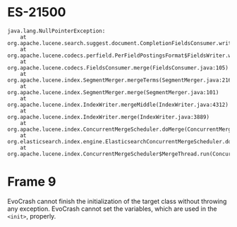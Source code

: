 # ES-21500

```
java.lang.NullPointerException:
	at org.apache.lucene.search.suggest.document.CompletionFieldsConsumer.write(CompletionFieldsConsumer.java:89)
	at org.apache.lucene.codecs.perfield.PerFieldPostingsFormat$FieldsWriter.write(PerFieldPostingsFormat.java:198)
	at org.apache.lucene.codecs.FieldsConsumer.merge(FieldsConsumer.java:105)
	at org.apache.lucene.index.SegmentMerger.mergeTerms(SegmentMerger.java:216)
	at org.apache.lucene.index.SegmentMerger.merge(SegmentMerger.java:101)
	at org.apache.lucene.index.IndexWriter.mergeMiddle(IndexWriter.java:4312)
	at org.apache.lucene.index.IndexWriter.merge(IndexWriter.java:3889)
	at org.apache.lucene.index.ConcurrentMergeScheduler.doMerge(ConcurrentMergeScheduler.java:588)
	at org.elasticsearch.index.engine.ElasticsearchConcurrentMergeScheduler.doMerge(ElasticsearchConcurrentMergeScheduler.java:99)
	at org.apache.lucene.index.ConcurrentMergeScheduler$MergeThread.run(ConcurrentMergeScheduler.java:626)
```

# Frame 9
EvoCrash cannot finish the initialization of the target class without throwing any exception. EvoCrash cannot set the variables, which are used in the `<init>`, properly.
